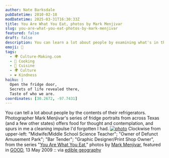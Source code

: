 ```yaml
---
author: Nate Barksdale
pubDatetime: 2010-02-18
modDatetime: 2025-03-31T16:30:33Z
title: You Are What You Eat, photos by Mark Menjivar
slug: you-are-what-you-eat-photos-by-mark-menjivar
featured: false
draft: false
description: You can learn a lot about people by examining what's in their refrigerators, as shown in Mark Menjivar's insightful series.
emoji: 🥦
tags:
  - 🌍 Culture-Making.com
  - 🍳 Cooking
  - 🍴 Cuisine
  - 🌍 Culture
  - ❤️ Kindness
haiku: |
  Open the fridge door,  
  Secrets of life revealed there,  
  Taste of who we are.
coordinates: [30.2672, -97.7431]
---
```


You can tell a lot about people by the contents of their refrigerators. Photographer Mark Menjivar's series of fridge portraits from across Texas (and a few other states) offers food for thought and contemplation, and spurs in me a cleaning impulse I'd forgotten I had. [![photo](http://culture-making.com/media/fridges.jpg)](http://www.good.is/post/picture-show-you-are-what-you-eat/?GT1=48001)
Clockwise from upper-left: "Midwife/Middle School Science Teacher"; "Owner of Defunct Amusement Park"; "Bar Tender"; "Graphic Designer/Print Shop Owner", from the series "[You Are What You Eat](http://web.archive.org/web/20120724053716/http://www.good.is:80/post/picture-show-you-are-what-you-eat/?GT1=48001)," photos by [Mark Menjivar](http://www.markmenjivar.com/), featured in [GOOD](http://web.archive.org/web/20120724053716/http://www.good.is:80/post/picture-show-you-are-what-you-eat/?GT1=48001), 13 May 2009 :: via [edible geography](http://www.ediblegeography.com/the-anti-fridge/)
